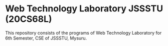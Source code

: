 # Web Technology Laboratory JSSSTU (20CS68L)
This repository consists of the programs of Web Technology Laboratory for 6th Semester, CSE of JSSSTU, Mysuru.
